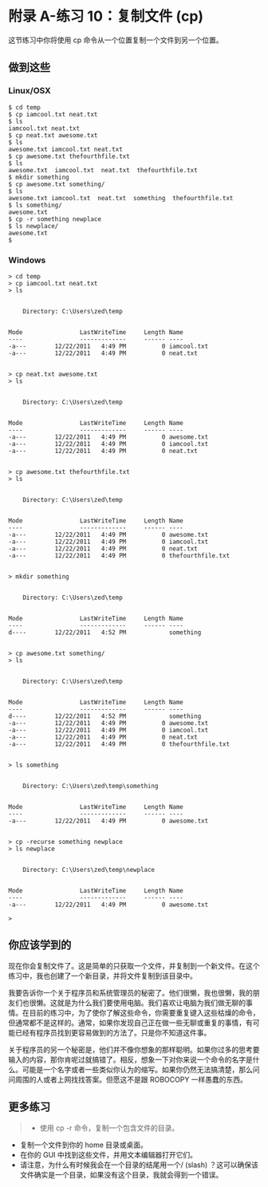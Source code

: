 # 附录 A-练习 10：复制文件 (cp)
这节练习中你将使用 cp 命令从一个位置复制一个文件到另一个位置。

## 做到这些

### Linux/OSX

```
$ cd temp
$ cp iamcool.txt neat.txt
$ ls
iamcool.txt neat.txt
$ cp neat.txt awesome.txt
$ ls
awesome.txt iamcool.txt neat.txt
$ cp awesome.txt thefourthfile.txt
$ ls
awesome.txt  iamcool.txt  neat.txt  thefourthfile.txt
$ mkdir something
$ cp awesome.txt something/
$ ls
awesome.txt iamcool.txt  neat.txt  something  thefourthfile.txt
$ ls something/
awesome.txt
$ cp -r something newplace
$ ls newplace/
awesome.txt
$
```

### Windows

```
> cd temp
> cp iamcool.txt neat.txt
> ls


    Directory: C:\Users\zed\temp


Mode                LastWriteTime     Length Name
----                -------------     ------ ----
-a---        12/22/2011   4:49 PM          0 iamcool.txt
-a---        12/22/2011   4:49 PM          0 neat.txt


> cp neat.txt awesome.txt
> ls


    Directory: C:\Users\zed\temp


Mode                LastWriteTime     Length Name
----                -------------     ------ ----
-a---        12/22/2011   4:49 PM          0 awesome.txt
-a---        12/22/2011   4:49 PM          0 iamcool.txt
-a---        12/22/2011   4:49 PM          0 neat.txt


> cp awesome.txt thefourthfile.txt
> ls


    Directory: C:\Users\zed\temp


Mode                LastWriteTime     Length Name
----                -------------     ------ ----
-a---        12/22/2011   4:49 PM          0 awesome.txt
-a---        12/22/2011   4:49 PM          0 iamcool.txt
-a---        12/22/2011   4:49 PM          0 neat.txt
-a---        12/22/2011   4:49 PM          0 thefourthfile.txt


> mkdir something


    Directory: C:\Users\zed\temp


Mode                LastWriteTime     Length Name
----                -------------     ------ ----
d----        12/22/2011   4:52 PM            something


> cp awesome.txt something/
> ls


    Directory: C:\Users\zed\temp


Mode                LastWriteTime     Length Name
----                -------------     ------ ----
d----        12/22/2011   4:52 PM            something
-a---        12/22/2011   4:49 PM          0 awesome.txt
-a---        12/22/2011   4:49 PM          0 iamcool.txt
-a---        12/22/2011   4:49 PM          0 neat.txt
-a---        12/22/2011   4:49 PM          0 thefourthfile.txt


> ls something


    Directory: C:\Users\zed\temp\something


Mode                LastWriteTime     Length Name
----                -------------     ------ ----
-a---        12/22/2011   4:49 PM          0 awesome.txt


> cp -recurse something newplace
> ls newplace


    Directory: C:\Users\zed\temp\newplace


Mode                LastWriteTime     Length Name
----                -------------     ------ ----
-a---        12/22/2011   4:49 PM          0 awesome.txt

>
```

## 你应该学到的

现在你会复制文件了。这是简单的只获取一个文件，并复制到一个新文件。在这个练习中，我也创建了一个新目录，并将文件复制到该目录中。

我要告诉你一个关于程序员和系统管理员的秘密了。他们很懒，我也很懒，我的朋友们也很懒。这就是为什么我们要使用电脑。我们喜欢让电脑为我们做无聊的事情。在目前的练习中，为了使你了解这些命令，你需要重复键入这些枯燥的命令，但通常都不是这样的。通常，如果你发现自己正在做一些无聊或重复的事情，有可能已经有程序员找到更容易做到的方法了。只是你不知道这件事。

关于程序员的另一个秘密是，他们并不像你想象的那样聪明。如果你过多的思考要输入的内容，那你肯呢过就搞错了。相反，想象一下对你来说一个命令的名字是什么。可能是一个名字或者一些类似你认为的缩写。如果你仍然无法搞清楚，那么问问周围的人或者上网找找答案。但愿这不是跟 ROBOCOPY 一样愚蠢的东西。

## 更多练习

> - 使用 cp -r 命令，复制一个包含文件的目录。
- 复制一个文件到你的 home 目录或桌面。
- 在你的 GUI 中找到这些文件，并用文本编辑器打开它们。
- 请注意，为什么有时候我会在一个目录的结尾用一个/ (slash) ？这可以确保该文件确实是一个目录，如果没有这个目录，我就会得到一个错误。